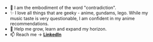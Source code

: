 - 👀 I am the embodiment of the word "contradiction".
- ✨ I love all things that are geeky - anime, gundams, lego. While my music taste is very questionable, I am confident in my anime recommendations.
- 🌱 Help me grow, learn and expand my horizon. 
- 📫 Reach me -> **[LinkedIn](https://www.linkedin.com/in/arowayasmeen/)**

<!---
ArowaYasmeen/ArowaYasmeen is a ✨ special ✨ repository because its `README.md` (this file) appears on your GitHub profile.
You can click the Preview link to take a look at your changes.
--->

